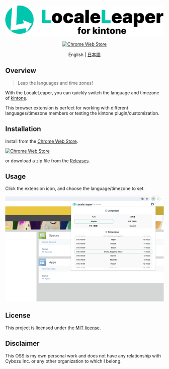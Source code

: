 <div id="readme"></div>
<p align="center">
  <a href="https://chromewebstore.google.com/detail/adpfpbogonofdljjmipfpheknmadjdck" target="_blank" rel="noopener noreferrer">
    <picture>
        <source media="(prefers-color-scheme: dark)" srcset="icons/locale-leaper-banner-dark.svg" width="512">
        <source media="(prefers-color-scheme: light)" srcset="icons/locale-leaper-banner.svg" width="512">
        <img alt="Banner of LocaleLeaper" src="icons/locale-leaper-banner.svg" width="512">
    </picture>
  </a>
</p>

<p align="center">
  <!-- https://developer.chrome.com/docs/webstore/branding?hl=ja -->
  <a href="https://chromewebstore.google.com/detail/adpfpbogonofdljjmipfpheknmadjdck" target="_blank" rel="noopener noreferrer"><img src="https://storage.googleapis.com/web-dev-uploads/image/WlD8wC6g8khYWPJUsQceQkhXSlv1/UV4C4ybeBTsZt43U4xis.png" alt="Chrome Web Store"></a>
</p>

<div align="center">

English | [日本語](./README.ja.md)

</div>

## Overview

> Leap the languages and time zones!

With the LocaleLeaper, you can quickly switch the language and timezone of [kintone](https://www.kintone.com/en-us/).

This browser extension is perfect for working with different languages/timezone members or testing the kintone plugin/customization.

## Installation

Install from the [Chrome Web Store](https://chromewebstore.google.com/detail/adpfpbogonofdljjmipfpheknmadjdck).

<a href="https://chromewebstore.google.com/detail/adpfpbogonofdljjmipfpheknmadjdck" target="_blank" rel="noopener noreferrer"><img src="https://storage.googleapis.com/web-dev-uploads/image/WlD8wC6g8khYWPJUsQceQkhXSlv1/UV4C4ybeBTsZt43U4xis.png" alt="Chrome Web Store"></a>

or download a zip file from the [Releases](https://github.com/tasshi-me/locale-leaper/releases).

## Usage

Click the extension icon, and choose the language/timezone to set.

<picture>
    <source media="(prefers-color-scheme: dark)" srcset="icons/store-screenshot_en_dark.png" width="800">
    <source media="(prefers-color-scheme: light)" srcset="icons/store-screenshot_en_light.png" width="800">
    <img alt="Banner of LocaleLeaper" src="icons/store-screenshot_en_light.png">
</picture>

## License

This project is licensed under the [MIT license](./LICENSE).

## Disclaimer

This OSS is my own personal work and does not have any relationship with Cybozu Inc. or any other organization to which I belong.
